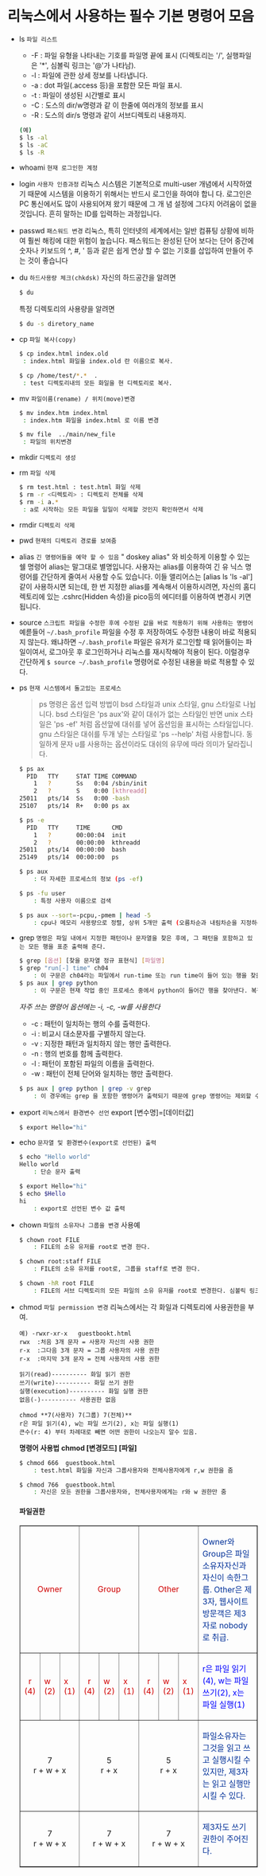# 리눅스에서 사용하는 필수 기본 명령어 모음

- ls ``파일 리스트``
    - -F : 파일 유형을 나타내는 기호를 파일명 끝에 표시 (디렉토리는 '/', 실행파일은 '*', 심볼릭 링크는 '@'가 나타남).
    - -l  : 파일에 관한 상세 정보를 나타냅니다.
    - -a : dot 파일(.access 등)을 포함한 모든 파일 표시.
    - -t  : 파일이 생성된 시간별로 표시
    - -C : 도스의 dir/w명령과 같 이 한줄에 여러개의 정보를 표시
    - -R : 도스의 dir/s 명령과 같이 서브디렉토리 내용까지.
    ```bash
    (예)
    $ ls -al  
    $ ls -aC
    $ ls -R
    ```
- whoami ```현재 로그인한 계정```
- login ``사용자 인증과정``
    리눅스 시스템은 기본적으로 multi-user 개념에서 시작하였기 때문에 시스템을 이용하기 위해서는 반드시 로그인을 하여야 합니 다. 로그인은 PC 통신에서도 많이 사용되어져 왔기 때문에 그 개 념  설정에 그다지 어려움이 없을 것입니다. 흔히 말하는 ID를 입력하는 과정입니다. 
- passwd ``패스워드 변경``
    리눅스, 특히 인터넷의 세계에서는 일반 컴퓨팅 상황에 비하여 훨씬 해킹에 대한 위험이 높습니다. 패스워드는 완성된 단어 보다는 단어 중간에 숫자나 키보드의 ^, #, ' 등과 같은 쉽게 연상 할 수 없는 기호를 삽입하여 만들어 주는 것이 좋습니다
- du ``하드사용량 체크(chkdsk)``
    자신의 하드공간을 알려면
    ```bash
    $ du
    ```
    특정 디렉토리의 사용량을 알려면
    ```bash
    $ du -s diretory_name
    ```
- cp ``파일 복사(copy)``
    ```bash
    $ cp index.html index.old 
     : index.html 화일을 index.old 란 이름으로 복사.

    $ cp /home/test/*.*  . 
     : test 디렉토리내의 모든 화일을 현 디렉토리로 복사.
     ```
- mv ```파일이름(rename) / 위치(move)변경```
    ```bash
    $ mv index.htm index.html
     : index.htm 화일을 index.html 로 이름 변경

    $ mv file  ../main/new_file 
     : 파일의 위치변경
     ```
- mkdir ```디렉토리 생성```
- rm ```파일 삭제```
    ```bash
    $ rm test.html : test.html 화일 삭제
    $ rm -r <디렉토리> : 디렉토리 전체를 삭제
    $ rm -i a.* 
     : a로 시작하는 모든 파일을 일일이 삭제할 것인지 확인하면서 삭제 
    ```
- rmdir ```디렉토리 삭제```
- pwd ```현재의 디렉토리 경로를 보여줌```
- alias ```긴 명령어들을 예약 할 수 있음```
    " doskey alias" 와 비슷하게 이용할 수 있는 쉘 명령어 alias는 말그대로 별명입니다. 사용자는 alias를 이용하여 긴 유 닉스 명령어를 간단하게 줄여서 사용할 수도 있습니다. 
    이들 앨리어스는 [alias ls 'ls -al'] 같이 사용하시면 되는데, 한 번 지정한 alias를 계속해서 이용하시려면, 자신의 홈디렉토리에 있는 
    .cshrc(Hidden 속성)을 pico등의 에디터를 이용하여 변경시 키면 됩니다.
- source ```스크립트 파일을 수정한 후에 수정된 값을 바로 적용하기 위해 사용하는 명령어```
    예륻들어 ``~/.bash_profile`` 파일을 수정 후 저장하여도 수정한 내용이 바로 적용되지 않는다.
    왜냐하면 ``~/.bash_profile`` 파일은 유저가 로그인할 때 읽어들이는 파일이여서, 로그아웃 후 로그인하거나 리눅스를 재시작해야 적용이 된다.
    이럴경우 간단하게 ``$ source ~/.bash_profile`` 명령어로 수정된 내용을 바로 적용할 수 있다.
- ps ``현재 시스템에서 돌고있는 프로세스``
    > ps 명령은 옵션 입력 방법이 bsd 스타일과 unix 스타일, gnu 스타일로 나뉩니다. bsd 스타일은 'ps aux'와 같이 대쉬가 없는 스타일인 반면 unix 스타일은 'ps -ef' 처럼 옵션앞에 대쉬를 넣어 옵션임을 표시하는 스타일입니다. gnu 스타일은 대쉬를 두개 넣는 스타일로 'ps --help' 처럼 사용합니다. 동일하게 문자 u를 사용하는 옵션이라도 대쉬의 유무에 따라 의미가 달라집니다.
    ```bash
    $ ps ax 
      PID   TTY     STAT TIME COMMAND 
        1   ?       Ss   0:04 /sbin/init
        2   ?       S    0:00 [kthreadd]
    25011   pts/14  Ss   0:00 -bash
    25107   pts/14  R+   0:00 ps ax 

    $ ps -e 
      PID   TTY     TIME      CMD 
        1   ?       00:00:04  init 
        2   ?       00:00:00  kthreadd
    25011   pts/14  00:00:00  bash 
    25149   pts/14  00:00:00  ps

    $ ps aux
        : 더 자세한 프로세스의 정보 (ps -ef)
    
    $ ps -fu user
        : 특정 사용자 이름으로 검색
    
    $ ps aux --sort=-pcpu,-pmem | head -5
        : cpu나 메모리 사용량으로 정렬, 상위 5개만 출력 (오름차순과 내림차순을 지정하는 심볼은 '+', '-')
    ```
- grep ``명령은 파일 내에서 지정한 패턴이나 문자열을 찾은 후에, 그 패턴을 포함하고 있는 모든 행을 표준 출력해 준다.``
    ```bash
    $ grep [옵션] [찾을 문자열 정규 표현식] [파일명]
    $ grep "run[-] time" ch04
        : 이 구문은 ch04라는 파일에서 run-time 또는 run time이 들어 있는 행을 찾을 때 사용한다. 생물 데이터를 다루다보면 특정 유전자의 이름이 들어 있는 행 등 특정 키워드를 가진 행을 찾을 때 사용하면 된다.
    $ ps aux | grep python
        : 이 구문은 현재 작업 중인 프로세스 중에서 python이 들어간 행을 찾아낸다. 복잡한 프로세스 과정 중에서 현재 실행 중인 프로세스를 조회하는 ps 명령을 파이프 | 와 함께 사용하면 특정 이름을 가진 프로세스를 찾아낼 수 있게 된다.
    ```
     *자주 쓰는 명령어 옵션에는 -i, -c, -w를 사용한다*
    - -c : 패턴이 일치하는 행의 수를 출력한다.
    - -i : 비교시 대소문자를 구별하지 않는다.
    - -v : 지정한 패턴과 일치하지 않는 행만 출력한다.
    - -n : 행의 번호를 함께 출력한다.
    - -l : 패턴이 포함된 파일의 이름을 출력한다.
    - -w : 패턴이 전체 단어와 일치하는 행만 출력한다.
    ```bash
    $ ps aux | grep python | grep -v grep
        : 이 경우에는 grep 을 포함한 명령어가 출력되기 때문에 grep 명령어는 제외할 수가 있다.
    ```
- export ```리눅스에서 환경변수 선언```
    export [변수명]=[데이터값]
    ```bash
    $ export Hello="hi"
    ``` 
- echo ```문자열 및 환경변수(export로 선언된) 출력```
    ```bash
    $ echo "Hello world"
    Hello world
        : 단순 문자 출력

    $ export Hello="hi"
    $ echo $Hello
    hi
        : export로 선언된 변수 값 출력
    ```
- chown ```파일의 소유자나 그룹을 변경```
    사용예
    ```bash
    $ chown root FILE
        : FILE의 소유 유저를 root로 변경 한다.

    $ chown root:staff FILE
        : FILE의 소유 유저를 root로, 그룹을 staff로 변경 한다.

    $ chown -hR root FILE
        : FILE의 서브 디렉토리의 모든 파일의 소유 유저를 root로 변경한다. 심볼릭 링크의 권한까지 변경한다.
    ```
- chmod ```파일 permission 변경```
    리눅스에서는 각 화일과 디렉토리에 사용권한을 부여.
    
    ```
    예) -rwxr-xr-x   guestbookt.html
    rwx  :처음 3개 문자 = 사용자 자신의 사용 권한
    r-x  :그다음 3개 문자 = 그룹 사용자의 사용 권한
    r-x  :마지막 3개 문자 = 전체 사용자의 사용 권한
    ```
    ```
    읽기(read)---------- 화일 읽기 권한
    쓰기(write)---------- 화일 쓰기 권한
    실행(execution)---------- 화일 실행 권한
    없음(-)---------- 사용권한 없음
    ```
    ```
    chmod **7(사용자) 7(그룹) 7(전체)**
    r은 파일 읽기(4), w는 파일 쓰기(2), x는 파일 실행(1)
    큰수(r: 4) 부터 차례대로 빼면 어떤 권한이 나오는지 알수 있음.
    ```

    **명령어 사용법**
    **chmod [변경모드] [파일]**
    ```bash
    $ chmod 666  guestbook.html
        : test.html 화일을 자신과 그룹사용자와 전체사용자에게 r,w 권한을 줌

    $ chmod 766  guestbook.html
        : 자신은 모든 권한을 그룹사용자와, 전체사용자에게는 r와 w 권한만 줌
    ```
    
    #### 파일권한

    <table cellspacing="0" bordercolordark="white" bordercolorlight="black" border="1" width="685">
    <tbody>
    <tr>
    <td colspan="3" width="38">
    <p align="center"><font color="#d00000">Owner</font></p></td>
    <td colspan="3" width="38">
    <p align="center"><font color="#d00000">Group</font></p></td>
    <td colspan="3" width="38">
    <p align="center"><font color="#d00000">Other</font></p></td>
    <td width="553">
    <p><font color="#003098">Owner와 Group은 파일소유자자신과 자신이 속한그룹. Other은 제3자, 웹사이트 
    방문객은 제3자로 nobody로 취급.</font></p></td></tr>
    <tr>
    <td width="10" halign="center">
    <p align="center"><font color="#d00000">r<br>(4)</font></p></td>
    <td width="10" halign="center">
    <p><font color="#d00000">w<br>(2)</font></p></td>
    <td width="10" halign="center">
    <p><font color="#d00000">x<br>(1)</font></p></td>
    <td width="10" halign="center">
    <p align="center"><font color="#d00000">r<br>(4)</font></p></td>
    <td width="10" halign="center">
    <p><font color="#d00000">w<br>(2)</font></p></td>
    <td width="10" halign="center">
    <p><font color="#d00000">x<br>(1)</font></p></td>
    <td width="10" halign="center">
    <p align="center"><font color="#d00000">r<br>(4)</font></p></td>
    <td width="10" halign="center">
    <p><font color="#d00000">w<br>(2)</font></p></td>
    <td width="10" halign="center">
    <p><font color="#d00000">x<br>(1)</font></p></td>
    <td width="553" halign="center">
    <p><font color="blue">r은 파일 읽기(4), w는 파일 쓰기(2), x는 파일 
    실행(1)</font></p></td></tr>
    <tr>
    <td colspan="3" width="38">
    <p align="center">7<br>r + w + x</p></td>
    <td colspan="3" width="38">
    <p align="center">5<br>r + x</p></td>
    <td colspan="3" width="38">
    <p align="center">5<br>r + x</p></td>
    <td width="553">
    <p><font color="#003098">파일소유자는 그것을 읽고 쓰고 실행시킬 수 
    있지만, 제3자는 읽고 실행만 시킬 수 있다.</font></p></td></tr>
    <tr>
    <td colspan="3" width="38">
    <p align="center">7<br>r + w + x</p></td>
    <td colspan="3" width="38">
    <p align="center">7<br>r + w + x</p></td>
    <td colspan="3" width="38">
    <p align="center">7<br>r + w + x</p></td>
    <td width="553">
    <p> <font color="#003098">제3자도 쓰기 권한이 주어진다.</font></p></td></tr></tbody></table>
